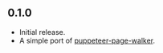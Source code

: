 ## 0.1.0

* Initial release.
* A simple port of [puppeteer-page-walker](https://www.npmjs.com/package/puppeteer-page-walker).
